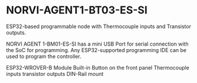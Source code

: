 # NORVI-AGENT1-BT03-ES-SI
ESP32-based programmable node with Thermocouple inputs and Transistor outputs.

NORVI AGENT 1-BM01-ES-SI has a mini USB Port for serial connection with the SoC for programming. 
Any ESP32-supported programming IDE can be used to program the controller.

ESP32-WROVER-B Module
Built-in Button on the front panel
Thermocouple inputs
transistor outputs
DIN-Rail mount
